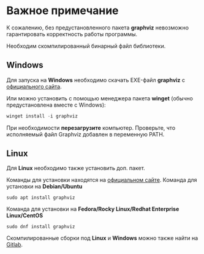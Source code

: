 <h1>Важное примечание</h1>

К сожалению, без предустановленного пакета **graphviz** невозможно гарантировать корректность работы программы.

Необходим скомпилированный бинарный файл библиотеки.

<h2> Windows </h2>

Для запуска на **Windows** 
необходимо скачать EXE-файл **graphviz** с [официального сайта](https://graphviz.org/download/#windows).

Или можно установить с помощью менеджера пакета **winget** (обычно предустановлена вместе с Windows):
```powershell
winget install -i graphviz
```
При необходимости **перезагрузите** компьютер.
Проверьте, что исполняемый файл Graphviz добавлен в переменную PATH.

<h2> Linux </h2>

Для **Linux** необходимо также установить доп. пакет. 

Команды для установки находятся на [официальном сайте](https://graphviz.org/download/#linux).
Команда для установки на **Debian/Ubuntu**
```shell
sudo apt install graphviz
```
Команда для установки на **Fedora/Rocky Linux/Redhat Enterprise Linux/CentOS**
```shell
sudo dnf install graphviz
```
Скомпилированные сборки под **Linux** и **Windows** можно также найти на [Gitlab](https://gitlab.com/graphviz/graphviz/-/releases).
